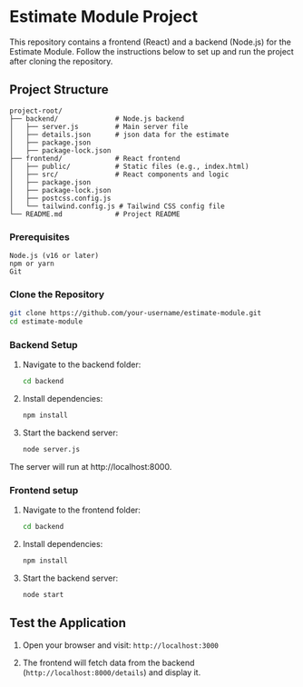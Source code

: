 # Estimate Module Project

This repository contains a frontend (React) and a backend (Node.js) for the Estimate Module. Follow the instructions below to set up and run the project after cloning the repository.

## Project Structure

```
project-root/
├── backend/              # Node.js backend
│   ├── server.js         # Main server file
│   ├── details.json      # json data for the estimate
│   ├── package.json      
│   ├── package-lock.json             
├── frontend/             # React frontend
│   ├── public/           # Static files (e.g., index.html)
│   ├── src/              # React components and logic
│   ├── package.json
│   ├── package-lock.json  
│   ├── postcss.config.js   
│   └── tailwind.config.js # Tailwind CSS config file
└── README.md             # Project README
```


### Prerequisites

    Node.js (v16 or later)
    npm or yarn
    Git

### Clone the Repository

```bash
git clone https://github.com/your-username/estimate-module.git
cd estimate-module
```

### Backend Setup

1. Navigate to the backend folder:
    ```bash
    cd backend
    ```

2. Install dependencies:
    ```bash
    npm install
    ```

3. Start the backend server:
    ```bash 
    node server.js
    ```

The server will run at http://localhost:8000.

### Frontend setup

1. Navigate to the frontend folder:
    ```bash
    cd backend
    ```

2. Install dependencies:
    ```bash
    npm install
    ```

3. Start the backend server:
    ```bash 
    node start
    ```

## Test the Application

1. Open your browser and visit: ```http://localhost:3000```

2. The frontend will fetch data from the backend
(```http://localhost:8000/details```) and display it.